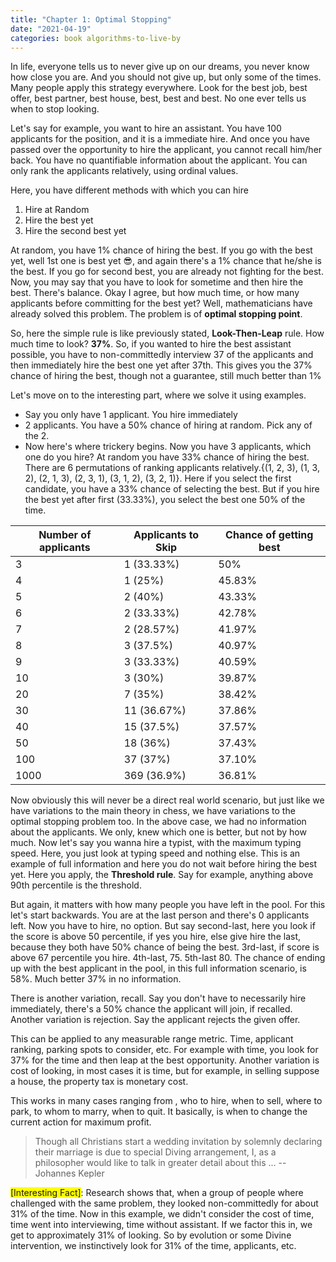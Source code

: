 ```yaml
---
title: "Chapter 1: Optimal Stopping"
date: "2021-04-19"
categories: book algorithms-to-live-by
---
```

In life, everyone tells us to never give up on our dreams, you never know how close you are. And you should not give up, but only some of the times. Many people apply this strategy everywhere. Look for the best job, best offer, best partner, best house, best, best and best. No one ever tells us when to stop looking.

Let's say for example, you want to hire an assistant. You have 100 applicants for the position, and it is a immediate hire. And once you have passed over the opportunity to hire the applicant, you cannot recall him/her back. You have no quantifiable information about the applicant. You can only rank the applicants relatively, using ordinal values.

Here, you have different methods with which you can hire

1. Hire at Random
2. Hire the best yet
3. Hire the second best yet

At random, you have 1% chance of hiring the best. If you go with the best yet, well 1st one is best yet 😎, and again there's a 1% chance that he/she is the best. If you go for second best, you are already not fighting for the best. Now, you may say that you have to look for sometime and then hire the best. There's balance. Okay I agree, but how much time, or how many applicants before committing for the best yet? Well, mathematicians have already solved this problem. The problem is of **optimal stopping point**. 

So, here the simple rule is like previously stated, **Look-Then-Leap** rule. How much time to look? **37%**. So, if you wanted to hire the best assistant possible, you have to non-committedly interview 37 of the applicants and then immediately hire the best one yet after 37th. This gives you the 37% chance of hiring the best, though not a guarantee, still much better than 1% 

Let's move on to the interesting part, where we solve it using examples. 

- Say you only have 1 applicant. You hire immediately
- 2 applicants. You have a 50% chance of hiring at random. Pick any of the 2.
- Now here's where trickery begins. Now you have 3 applicants, which one do you hire? At random you have 33% chance of hiring the best. There are 6 permutations of ranking applicants relatively.{(1, 2, 3), (1, 3, 2), (2, 1, 3), (2, 3, 1), (3, 1, 2), (3, 2, 1)}. Here if you select the first candidate, you have a 33% chance of selecting the best. But if you hire the best yet after first (33.33%), you select the best one 50% of the time.


| Number of applicants | Applicants to Skip | Chance of getting best |
|---|---|---|
| 3    | 1 (33.33%)  | 50%
| 4    | 1 (25%)     | 45.83%|
| 5    | 2 (40%)     | 43.33%|
| 6    | 2 (33.33%)  | 42.78%|
| 7    | 2 (28.57%)  | 41.97%|
| 8    | 3 (37.5%)   | 40.97%|
| 9    | 3 (33.33%)  | 40.59%|
| 10   | 3 (30%)     | 39.87%|
| 20   | 7 (35%)     | 38.42%|
| 30   | 11 (36.67%) | 37.86%|
| 40   | 15 (37.5%)  | 37.57%|
| 50   | 18 (36%)    | 37.43%|
| 100  | 37 (37%)    | 37.10%|
| 1000 | 369 (36.9%) | 36.81%|

Now obviously this will never be a direct real world scenario, but just like we have variations to the main theory in chess, we have variations to the optimal stopping problem too. In the above case, we had no information about the applicants. We only, knew which one is better, but not by how much. Now let's say you wanna hire a typist, with the maximum typing speed. Here, you just look at typing speed and nothing else. This is an example of full information and here you do not wait before hiring the best yet. Here you apply, the **Threshold rule**. Say for example, anything above 90th percentile is the threshold. 

But again, it matters with how many people you have left in the pool. For this let's start backwards. You are at the last person and there's 0 applicants left. Now you have to hire, no option. But say second-last, here you look if the score is above 50 percentile, if yes you hire, else give hire the last, because they both have 50% chance of being the best. 3rd-last, if score is above 67 percentile you hire. 4th-last, 75. 5th-last 80. The chance of ending up with the best applicant in the pool, in this full information scenario, is 58%. Much better 37% in no information.

There is another variation, recall. Say you don't have to necessarily hire immediately, there's a 50% chance the applicant will join, if recalled. Another variation is rejection. Say the applicant rejects the given offer.

This can be applied to any measurable range metric. Time, applicant ranking, parking spots to consider, etc. For example with time, you look for 37% for the time and then leap at the best opportunity. Another variation is cost of looking, in most cases it is time, but for example, in selling suppose a house, the property tax is monetary cost. 

This works in many cases ranging from , who to hire, when to sell, where to park, to whom to marry, when to quit. It basically, is when to change the current action for maximum profit.

> Though all Christians start a wedding invitation by solemnly declaring their marriage is due to special Diving arrangement, I, as a philosopher would like to talk in greater detail about this ...
-- Johannes Kepler

<span style="background-color: #FFFF00">[Interesting Fact]</span>: Research shows that, when a group of people where challenged with the same problem, they looked non-committedly for about 31% of the time. Now in this example, we didn't consider the cost of time, time went into interviewing, time without assistant. If we factor this in, we get to approximately 31% of looking. So by evolution or some Divine intervention, we instinctively look for 31% of the time, applicants, etc.
